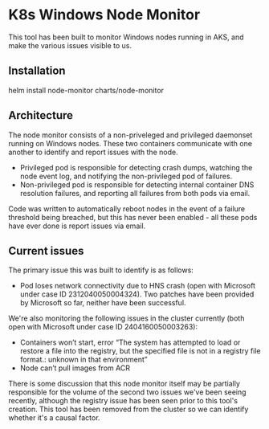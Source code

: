 # K8s Windows Node Monitor

This tool has been built to monitor Windows nodes running in AKS, and make the various issues visible to us.

## Installation

helm install node-monitor charts/node-monitor

## Architecture

The node monitor consists of a non-priveleged and privileged daemonset running on Windows nodes. These two containers communicate with one another to identify and report issues with the node.

* Privileged pod is responsible for detecting crash dumps, watching the node event log, and notifying the non-privileged pod of failures.
* Non-privileged pod is responsible for detecting internal container DNS resolution failures, and reporting all failures from both pods via email.

Code was written to automatically reboot nodes in the event of a failure threshold being breached, but this has never been enabled - all these pods have ever done is report issues via email.

## Current issues

The primary issue this was built to identify is as follows:

* Pod loses network connectivity due to HNS crash (open with Microsoft under case ID 2312040050004324). Two patches have been provided by Microsoft so far, neither have been successful.

We're also monitoring the following issues in the cluster currently (both open with Microsoft under case ID 2404160050003263):

* Containers won’t start, error “The system has attempted to load or restore a file into the registry, but the specified file is not in a registry file format.: unknown in that environment”
* Node can’t pull images from ACR

There is some discussion that this node monitor itself may be partially responsible for the volume of the second two issues we've been seeing recently, although the registry issue has been seen prior to this tool's creation. This tool has been removed from the cluster so we can identify whether it's a causal factor.